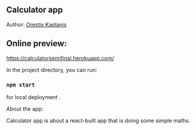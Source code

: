 ## Calculator app
  Author: [Orestis Kaplanis](https://github.com/userman95/)
## Online preview:

https://calculatorsemifinal.herokuapp.com/

In the project directory, you can run:

### `npm start`
for local deployment . 

About the app: 

Calculator app is about a react-built app that is doing some simple maths.
